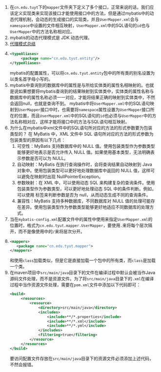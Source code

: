 1. 在`cn.edu.tuyt`下的`mapper`文件夹下定义了多个接口，正常来说的话，我们应该定义实现类来实现该接口才能使用接口中的方法，但是通过mybatis中的动态代理机制，会动态的生成接口的实现类，并且`UserMapper.xml`会与`namespace`中设置的文件相互映射，`UserMapper.xml`中的SQL语句的`id`也与`UserMapper`中的方法名称相对应。
2. mybatis的动态代理模式是 JDK 动态代理。
3. [代理模式总结](https://hollischuang.gitee.io/tobetopjavaer/#/basics/java-basic/static-proxy)
4. ```xml
   <typeAliases>
        <package name="cn.edu.tyut.entity"/>
   </typeAliases>
   ```
   mybatis的配置属性，可以将`cn.edu.tyut.entity`包中的所有类的别名设置为以类名首字母小写的。
5. mybatis中查询到的数据库中的属性是与所给实体类的属性名相映射的。也就是说如果想要将mybatis查询到的结果映射到实体类中，实体类的属性名称与数据库中的属性名称必须一一对应，才能将结果正确的映射到实体类中，不然会返回null，也就是查询不到。
   mybatis中将`UserMapper.xml`中的SQL语句映射到`UserMapper`接口中时，也需要将`namespace`属性设置为`UserMapper`接口所在的位置，而且`UserMapper.xml`中的SQL语句的`id`也必须与`UserMapper`中的方法名称相对应，这样才能将接口中的方法与SQL语句相互映射。
6. 为什么在mybatis中xml文件中的SQL语句所对应的方法的形式参数要为包装类型的？
   在 MyBatis 中，XML 文件中 SQL 语句所对应的方法的形式参数为包装类型的原因有以下几点：
   1. 可空性：MyBatis 支持数据库中的 NULL 值。使用包装类型作为参数类型能够更好地表示是否允许传入 NULL 值。如果使用基本类型，无法明确表示参数是否可以为 NULL。
   2. 自动映射：MyBatis 在执行查询操作时，会将查询结果自动映射到 Java 对象中。使用包装类型可以更好地处理数据库中返回的 NULL 值，这样可以避免在映射时出现 NullPointerException。
   3. 参数映射：在 XML 中，可以使用动态 SQL 来构建复杂的查询条件。使用包装类型作为参数类型，可以更好地处理动态 SQL 中的条件判断。例如，可以使用 <if> 标签来判断参数是否为 null，从而动态生成不同的查询条件。
   4. 兼容性：MyBatis 支持多种数据库，不同数据库对 NULL 值的处理可能存在差异。使用包装类型作为参数类型能够更好地适应不同数据库的处理方式。
7. 当在`mybatis-config.xml`配置文件中的<mappers>属性中使用<mapper class="">来指定`UserMapper.xml`的位置时，格式为`cn.edu.tyut.mapper.UserMapper`，要使用`.`来将每个层次隔开，而不是像使用<mapper resource="cn/edu/tyut/mapper/UserMapper">中的`/`来将层次分开。
8. ```xml
   <mappers>
      <package name="cn.edu.tyut.mapper">
   </mappers>
   ```
   和使用`class`加载类似，但是它是直接加载一个包中的所有类，而`class`是加载一个类。
9. 在maven项目中`src/main/java`目录下的文件在编译过程中默认会被当作Java源码文件处理，而不是资源文件。为了将`src/main/java`目录下的`.xml`在编译过程中当作资源文件处理，需要在`pom.xml`文件中添加以下代码即可：
   ```xml
   <build>
        <resources>
            <resource>
                <directory>src/main/java</directory>
                <includes>
                    <include>**/*.properties</include>
                    <include>**/*.xml</include>
                    <include>**/*.yml</include>
                </includes>
                <filtering>true</filtering>
            </resource>
        </resources>
   </build>
   ```
   要访问配置文件存放在`src/main/java`目录下的资源文件必须添加上述代码，不然会报错。